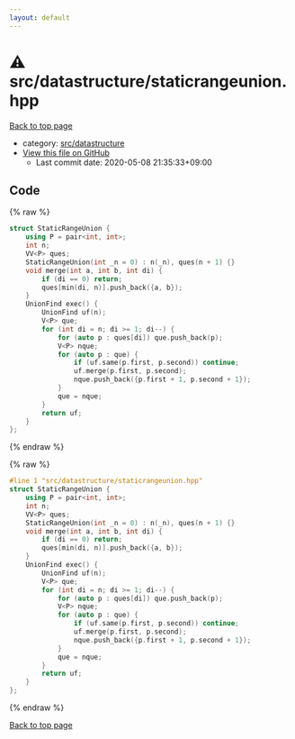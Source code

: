 ```yaml
---
layout: default
---
```


<!-- mathjax config similar to math.stackexchange -->
<script type="text/javascript" async
  src="https://cdnjs.cloudflare.com/ajax/libs/mathjax/2.7.5/MathJax.js?config=TeX-MML-AM_CHTML">
</script>
<script type="text/x-mathjax-config">
  MathJax.Hub.Config({
    TeX: { equationNumbers: { autoNumber: "AMS" }},
    tex2jax: {
      inlineMath: [ ['$','$'] ],
      processEscapes: true
    },
    "HTML-CSS": { matchFontHeight: false },
    displayAlign: "left",
    displayIndent: "2em"
  });
</script>

<script type="text/javascript" src="https://cdnjs.cloudflare.com/ajax/libs/jquery/3.4.1/jquery.min.js"></script>
<script src="https://cdn.jsdelivr.net/npm/jquery-balloon-js@1.1.2/jquery.balloon.min.js" integrity="sha256-ZEYs9VrgAeNuPvs15E39OsyOJaIkXEEt10fzxJ20+2I=" crossorigin="anonymous"></script>
<script type="text/javascript" src="../../../assets/js/copy-button.js"></script>
<link rel="stylesheet" href="../../../assets/css/copy-button.css" />


# :warning: src/datastructure/staticrangeunion.hpp

<a href="../../../index.html">Back to top page</a>

* category: <a href="../../../index.html#057cdb199a48f765d2786c323ec11d3a">src/datastructure</a>
* <a href="{{ site.github.repository_url }}/blob/master/src/datastructure/staticrangeunion.hpp">View this file on GitHub</a>
    - Last commit date: 2020-05-08 21:35:33+09:00




## Code

<a id="unbundled"></a>
{% raw %}
```cpp
struct StaticRangeUnion {
    using P = pair<int, int>;
    int n;
    VV<P> ques;
    StaticRangeUnion(int _n = 0) : n(_n), ques(n + 1) {}
    void merge(int a, int b, int di) {
        if (di == 0) return;
        ques[min(di, n)].push_back({a, b});
    }
    UnionFind exec() {
        UnionFind uf(n);
        V<P> que;
        for (int di = n; di >= 1; di--) {
            for (auto p : ques[di]) que.push_back(p);
            V<P> nque;
            for (auto p : que) {
                if (uf.same(p.first, p.second)) continue;
                uf.merge(p.first, p.second);
                nque.push_back({p.first + 1, p.second + 1});
            }
            que = nque;
        }
        return uf;
    }
};

```
{% endraw %}

<a id="bundled"></a>
{% raw %}
```cpp
#line 1 "src/datastructure/staticrangeunion.hpp"
struct StaticRangeUnion {
    using P = pair<int, int>;
    int n;
    VV<P> ques;
    StaticRangeUnion(int _n = 0) : n(_n), ques(n + 1) {}
    void merge(int a, int b, int di) {
        if (di == 0) return;
        ques[min(di, n)].push_back({a, b});
    }
    UnionFind exec() {
        UnionFind uf(n);
        V<P> que;
        for (int di = n; di >= 1; di--) {
            for (auto p : ques[di]) que.push_back(p);
            V<P> nque;
            for (auto p : que) {
                if (uf.same(p.first, p.second)) continue;
                uf.merge(p.first, p.second);
                nque.push_back({p.first + 1, p.second + 1});
            }
            que = nque;
        }
        return uf;
    }
};

```
{% endraw %}

<a href="../../../index.html">Back to top page</a>

